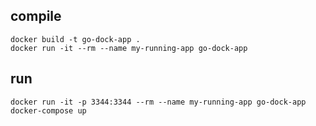 
## compile
    docker build -t go-dock-app .
    docker run -it --rm --name my-running-app go-dock-app
## run
    docker run -it -p 3344:3344 --rm --name my-running-app go-dock-app
    docker-compose up

